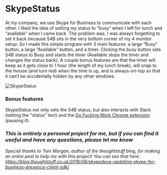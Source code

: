 # SkypeStatus

At my company, we use Skype for Business to communicate with each other. I liked the idea of setting my status to “busy” when I left for lunch and “available” when I came back. The problem was, I was always forgetting to set it back because S4B sits in the very bottom corner of my 4 monitor setup. So I made this simple program with 3 main features: a large “Busy” button, a large “Available” button, and a timer. Clicking the busy button sets S4B status to Busy and starts the timer (Available stops the timer and changes the status back). A couple bonus features are that the timer will beep as it gets close to 1 hour (the length of my lunch break), will snap to the mouse (and turn red) when the time is up, and is always-on-top so that it can’t be accidentally hidden by any other windows.

![SkypeStatus](https://i.imgur.com/DqaTsxL.png)

### Bonus features

SkypeStatus not only sets the S4B status, but also interacts with Slack (setting the "status" text) and the [Go Fucking Work Chrome extension](https://chrome.google.com/webstore/detail/go-fucking-work/hibmkkpfegfiinilnlabbfnjcopdiiig) (pausing it).

### *This is entirely a personal project for me, but if you can find it useful and have any questions, please let me know*

*Special thanks to Tom Morgan, author of the thoughtstuff blog, for making an entire post to help me with this project! You can see that here: https://blog.thoughtstuff.co.uk/2016/06/skypedevq-updating-skype-for-business-presence-client-sdk/*

